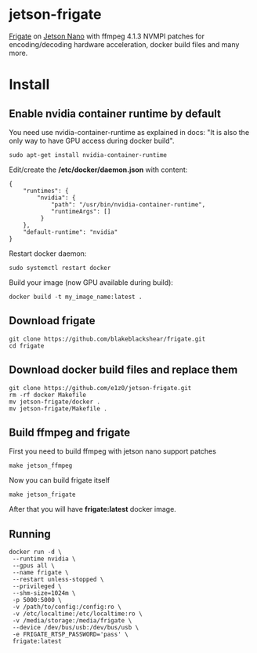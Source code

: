 # jetson-frigate
[Frigate](https://github.com/blakeblackshear/frigate) on [Jetson Nano](https://developer.nvidia.com/embedded/jetson-nano-developer-kit) with ffmpeg 4.1.3 NVMPI patches for encoding/decoding hardware acceleration, docker build files and many more.

# Install

## Enable nvidia container runtime by default
You need use nvidia-container-runtime as explained in docs: "It is also the only way to have GPU access during docker build".
```
sudo apt-get install nvidia-container-runtime
```
Edit/create the **/etc/docker/daemon.json** with content:
```
{
    "runtimes": {
        "nvidia": {
            "path": "/usr/bin/nvidia-container-runtime",
            "runtimeArgs": []
         } 
    },
    "default-runtime": "nvidia" 
}
```

Restart docker daemon:

```
sudo systemctl restart docker
```
Build your image (now GPU available during build):
```
docker build -t my_image_name:latest .
```
## Download frigate

```
git clone https://github.com/blakeblackshear/frigate.git
cd frigate
```

## Download docker build files and replace them

```
git clone https://github.com/e1z0/jetson-frigate.git
rm -rf docker Makefile
mv jetson-frigate/docker .
mv jetson-frigate/Makefile .
```

## Build ffmpeg and frigate

First you need to build ffmpeg with jetson nano support patches
```
make jetson_ffmpeg
```

Now you can build frigate itself
```
make jetson_frigate
```

After that you will have **frigate:latest** docker image.

## Running
```
docker run -d \
 --runtime nvidia \
 --gpus all \
 --name frigate \
 --restart unless-stopped \
 --privileged \
 --shm-size=1024m \
 -p 5000:5000 \
 -v /path/to/config:/config:ro \
 -v /etc/localtime:/etc/localtime:ro \
 -v /media/storage:/media/frigate \
 --device /dev/bus/usb:/dev/bus/usb \
 -e FRIGATE_RTSP_PASSWORD='pass' \
 frigate:latest
```
